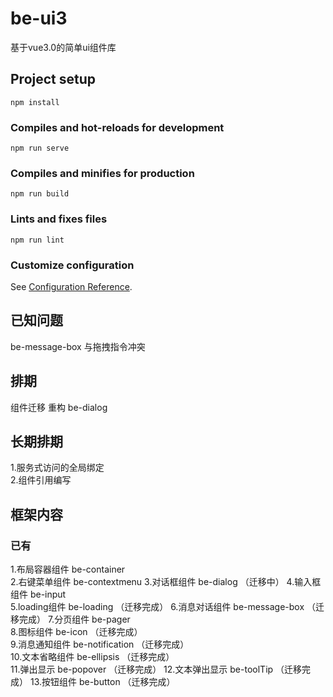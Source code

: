 # be-ui3
基于vue3.0的简单ui组件库
## Project setup
```
npm install
```

### Compiles and hot-reloads for development
```
npm run serve
```

### Compiles and minifies for production
```
npm run build
```

### Lints and fixes files
```
npm run lint
```

### Customize configuration
See [Configuration Reference](https://cli.vuejs.org/config/).

## 已知问题
be-message-box 与拖拽指令冲突
## 排期
组件迁移 重构
be-dialog
## 长期排期
1.服务式访问的全局绑定  
2.组件引用编写
## 框架内容
### 已有
1.布局容器组件 be-container  
2.右键菜单组件 be-contextmenu
3.对话框组件   be-dialog  （迁移中） 
4.输入框组件   be-input  
5.loading组件 be-loading  （迁移完成）
6.消息对话组件 be-message-box  （迁移完成）
7.分页组件 be-pager  
8.图标组件 be-icon （迁移完成）   
9.消息通知组件 be-notification （迁移完成）  
10.文本省略组件 be-ellipsis  （迁移完成）  
11.弹出显示 be-popover （迁移完成） 
12.文本弹出显示 be-toolTip （迁移完成）
13.按钮组件 be-button （迁移完成） 











